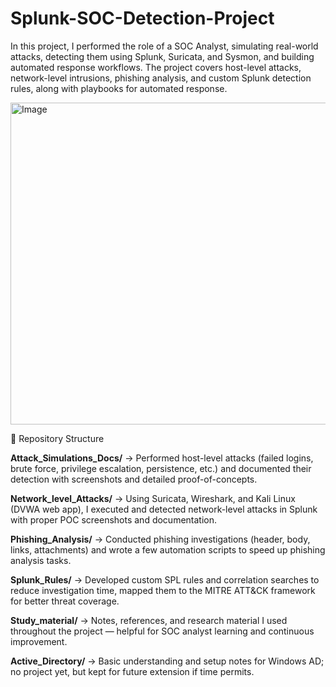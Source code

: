 # Splunk-SOC-Detection-Project

In this project, I performed the role of a SOC Analyst, simulating real-world attacks, detecting them using Splunk, Suricata, and Sysmon, and building automated response workflows.
The project covers host-level attacks, network-level intrusions, phishing analysis, and custom Splunk detection rules, along with playbooks for automated response.

<img width="1118" height="515" alt="Image" src="https://github.com/user-attachments/assets/94ee82f4-e774-47a0-821f-a7091dede076" />

📂 Repository Structure

**Attack_Simulations_Docs/** → Performed host-level attacks (failed logins, brute force, privilege escalation, persistence, etc.) and documented their detection with screenshots and detailed proof-of-concepts.

**Network_level_Attacks/** → Using Suricata, Wireshark, and Kali Linux (DVWA web app), I executed and detected network-level attacks in Splunk with proper POC screenshots and documentation.

**Phishing_Analysis/** → Conducted phishing investigations (header, body, links, attachments) and wrote a few automation scripts to speed up phishing analysis tasks.

**Splunk_Rules/** → Developed custom SPL rules and correlation searches to reduce investigation time, mapped them to the MITRE ATT&CK framework for better threat coverage.

**Study_material/** → Notes, references, and research material I used throughout the project — helpful for SOC analyst learning and continuous improvement.

**Active_Directory/** → Basic understanding and setup notes for Windows AD; no project yet, but kept for future extension if time permits.
